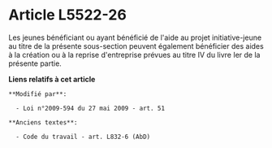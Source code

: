 # Article L5522-26

Les jeunes bénéficiant ou ayant bénéficié de l'aide au projet initiative-jeune au titre de la présente sous-section peuvent
également bénéficier des aides à la création ou à la reprise d'entreprise prévues au titre IV du livre Ier de la présente
partie.

**Liens relatifs à cet article**

	**Modifié par**:

	  - Loi n°2009-594 du 27 mai 2009 - art. 51

	**Anciens textes**:

	  - Code du travail - art. L832-6 (AbD)

